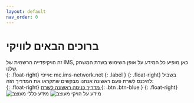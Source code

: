 ```yaml
---
layout: default
nav_order: 0
---
```

# ברוכים הבאים לוויקי
זה הויקיפדייה הרשמית של IMS, כאן מופיע כל המידע על אופן השימוש בשרת המשחק שלנו.\
{: .float-right}
אייפי: mc.ims-network.net
{: .label }
{: .float-right}
בשביל להיכנס לשרת פעם ראשונה אנחנו מבקשים שתקראו את המדריך הזה:\
{: .float-right}
[מדריך כניסה ראשונה לשרת ](http://example.com/){: .btn .btn-blue }
{: .float-right}
![מידע כללי מעוצב](https://user-images.githubusercontent.com/90725541/163818697-7e028c65-1b17-4440-b1de-17e8b4a5bd4a.png)
![מידע על הויקי מעוצב](https://user-images.githubusercontent.com/90725541/163845474-913f0058-2188-410a-9740-d97b4958f7a9.png)

